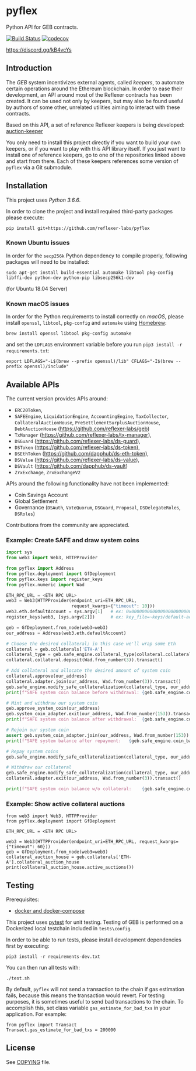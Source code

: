 # pyflex

Python API for GEB contracts.

[![Build Status](https://travis-ci.org/reflexer-labs/pyflex.svg?branch=master)](https://travis-ci.org/reflexer-labs/pyflex)
[![codecov](https://codecov.io/gh/reflexer-labs/pyflex/branch/master/graph/badge.svg)](https://codecov.io/gh/reflexer-labs/pyflex)

<https://discord.gg/kB4vcYs>

## Introduction

The _GEB_  system incentivizes external agents, called _keepers_,
to automate certain operations around the Ethereum blockchain. In order to ease their
development, an API around most of the Reflexer contracts has been created. It can be used
not only by keepers, but may also be found useful by authors of some other, unrelated
utilities aiming to interact with these contracts.

Based on this API, a set of reference Reflexer keepers is being developed:
[auction-keeper](https://github.com/reflexer-labs/auction-keeper)

You only need to install this project directly if you want to build your own keepers,
or if you want to play with this API library itself. If you just want to install
one of reference keepers, go to one of the repositories linked above and start from there.
Each of these keepers references some version of `pyflex` via a Git submodule.

## Installation

This project uses *Python 3.6.6*.

In order to clone the project and install required third-party packages please execute:
```
pip install git+https://github.com/reflexer-labs/pyflex
```

### Known Ubuntu issues

In order for the `secp256k` Python dependency to compile properly, following packages will need to be installed:
```
sudo apt-get install build-essential automake libtool pkg-config libffi-dev python-dev python-pip libsecp256k1-dev
```

(for Ubuntu 18.04 Server)

### Known macOS issues

In order for the Python requirements to install correctly on _macOS_, please install
`openssl`, `libtool`, `pkg-config` and `automake` using [Homebrew](https://brew.sh/):
```
brew install openssl libtool pkg-config automake
```

and set the `LDFLAGS` environment variable before you run `pip3 install -r requirements.txt`:
```
export LDFLAGS="-L$(brew --prefix openssl)/lib" CFLAGS="-I$(brew --prefix openssl)/include"
```

## Available APIs

The current version provides APIs around:
* `ERC20Token`,
* `SAFEEngine`, `LiquidationEngine`, `AccountingEngine`, `TaxCollector`, `CollateralAuctionHouse`, `PreSettlementSurplusAuctionHouse`, `DebtAuctionHouse` (<https://github.com/reflexer-labs/geb>)
* `TxManager` (<https://github.com/reflexer-labs/tx-manager>),
* `DSGuard` (<https://github.com/reflexer-labs/ds-guard>),
* `DSToken` (<https://github.com/reflexer-labs/ds-token>),
* `DSEthToken` (<https://github.com/dapphub/ds-eth-token>),
* `DSValue` (<https://github.com/reflexer-labs/ds-value>),
* `DSVault` (<https://github.com/dapphub/ds-vault>)
* `ZrxExchange`, `ZrxExchangeV2`

APIs around the following functionality have not been implemented:
* Coin Savings Account
* Global Settlement
* Governance (`DSAuth`, `VoteQuorum`, `DSGuard`, `Proposal`, `DSDelegateRoles`, `DSRoles`)

Contributions from the community are appreciated.

### Example: Create SAFE and draw system coins

```python
import sys
from web3 import Web3, HTTPProvider

from pyflex import Address
from pyflex.deployment import GfDeployment
from pyflex.keys import register_keys
from pyflex.numeric import Wad

ETH_RPC_URL = <ETH RPC URL>
web3 = Web3(HTTPProvider(endpoint_uri=ETH_RPC_URL,
                         request_kwargs={"timeout": 10}))
web3.eth.defaultAccount = sys.argv[1]   # ex: 0x0000000000000000000000000000000aBcdef123
register_keys(web3, [sys.argv[2]])      # ex: key_file=~keys/default-account.json,pass_file=~keys/default-account.pass

geb = GfDeployment.from_node(web3=web3)
our_address = Address(web3.eth.defaultAccount)

# Choose the desired collateral; in this case we'll wrap some Eth
collateral = geb.collaterals['ETH-A']
collateral_type = geb.safe_engine.collateral_type(collateral.collateral_type.name)
collateral.collateral.deposit(Wad.from_number(3)).transact()

# Add collateral and allocate the desired amount of system coin
collateral.approve(our_address)
collateral.adapter.join(our_address, Wad.from_number(3)).transact()
geb.safe_engine.modify_safe_collateralization(collateral_type, our_address, delta_collateral=Wad.from_number(3), delta_debt=Wad.from_number(153)).transact()
print(f"SAFE system coin balance before withdrawal: {geb.safe_engine.coin_balance(our_address)}")

# Mint and withdraw our system coin
geb.approve_system_coin(our_address)
geb.system_coin_adapter.exit(our_address, Wad.from_number(153)).transact()
print(f"SAFE system coin balance after withdrawal:  {geb.safe_engine.coin_balance(our_address)}")

# Rejoin our system coin
assert geb.system_coin_adapter.join(our_address, Wad.from_number(153)).transact()
print(f"SAFE system balance after repayment:   {geb.safe_engine.coin_balance(our_address)}")

# Repay system coins
geb.safe_engine.modify_safe_collateralization(collateral_type, our_address, delta_collateral=Wad(0), delta_debt=Wad.from_number(-153)).transact()

# Withdraw our collateral
geb.safe_engine.modify_safe_collateralization(collateral_type, our_address, delta_collateral=Wad.from_number(-3), delta_debt=Wad(0)).transact()
collateral.adapter.exit(our_address, Wad.from_number(3)).transact()

print(f"SAFE system coin balance w/o collateral:    {geb.safe_engine.coin_balance(our_address)}")
```
### Example: Show active collateral auctions

```
from web3 import Web3, HTTPProvider
from pyflex.deployment import GfDeployment

ETH_RPC_URL = <ETH RPC URL>

web3 = Web3(HTTPProvider(endpoint_uri=ETH_RPC_URL, request_kwargs={"timeout": 60}))
geb = GfDeployment.from_node(web3=web3)
collateral_auction_house = geb.collaterals['ETH-A'].collateral_auction_house
print(collateral_auction_house.active_auctions())
```

## Testing

Prerequisites:
* [docker and docker-compose](https://www.docker.com/get-started)

This project uses [pytest](https://docs.pytest.org/en/latest/) for unit testing.  Testing of GEB is
performed on a Dockerized local testchain included in `tests\config`.

In order to be able to run tests, please install development dependencies first by executing:
```
pip3 install -r requirements-dev.txt
```

You can then run all tests with:
```
./test.sh
```

By default, `pyflex` will not send a transaction to the chain if gas estimation fails, because this means the
transaction would revert.  For testing purposes, it is sometimes useful to send bad transactions to the chain.  To
accomplish this, set class variable `gas_estimate_for_bad_txs` in your application.  For example:
```
from pyflex import Transact
Transact.gas_estimate_for_bad_txs = 200000
```

## License

See [COPYING](https://github.com/reflexer-labs/pyflex/blob/master/COPYING) file.
